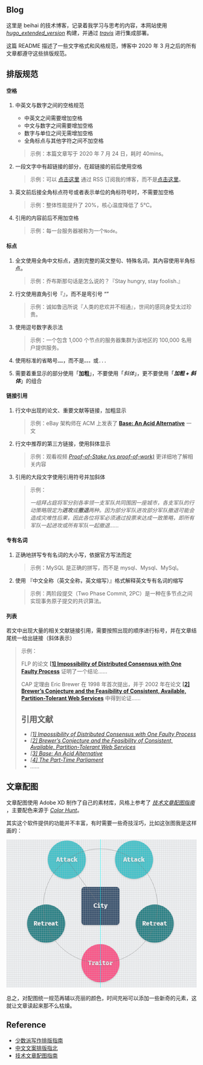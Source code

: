 ## Blog

这里是 beihai 的技术博客，记录着我学习与思考的内容，本网站使用 *[hugo_extended_version](https://gohugo.io/)* 构建，并通过 *[travis](https://travis-ci.com/)* 进行集成部署。

这篇 README 描述了一些文字格式和风格规范，博客中 2020 年 3 月之后的所有文章都遵守这些排版规范。

## 排版规范

#### 空格

1. 中英文与数字之间的空格规范

   - 中英文之间需要增加空格
   - 中文与数字之间需要增加空格
   - 数字与单位之间无需增加空格
   - 全角标点与其他字符之间不加空格

   > 示例：本篇文章写于 2020 年 7 月 24 日，耗时 40mins。

2. 一段文字中有超链接的部分，在超链接的前后使用空格

   > 示例：可以 [点击这里](https://wingsxdu.com/index.xml) 通过 RSS 订阅我的博客，而不是[点击这里](https://wingsxdu.com/index.xml)。

3. 英文前后接全角标点符号或者表示单位的角标符号时，不需要加空格

   > 示例：整体性能提升了 20%，核心温度降低了 5°C。

4. 引用的内容前后不用加空格

   > 示例：每一台服务器被称为一个`Node`。

#### 标点

1. 全文使用全角中文标点，遇到完整的英文整句、特殊名词，其內容使用半角标点。

   > 示例：乔布斯那句话是怎么说的？『Stay hungry, stay foolish.』

2. 行文使用直角引号『』，而不是弯引号 “”

   > 示例：诚如鲁迅所说『人类的悲欢并不相通』，世间的感同身受太过珍贵。

3. 使用逗号数字表示法

   > 示例：一个包含 1,000 个节点的服务器集群为该地区的 100,000 名用户提供服务。

4. 使用标准的省略号`……`，而不是`。。。`或`...`

5. 需要着重显示的部分使用「**加粗**」，不要使用「*斜体*」，更不要使用「***加粗 + 斜体***」的组合

#### 链接引用

1. 行文中出现的论文、重要文献等链接，加粗显示

   > 示例：eBay 架构师在 ACM 上发表了 **[Base: An Acid Alternative](https://queue.acm.org/detail.cfm?id=1394128)** 一文

2. 行文中推荐的第三方链接，使用斜体显示

   > 示例：观看视频 *[Proof-of-Stake (vs proof-of-work)](https://youtu.be/M3EFi_POhps)* 更详细地了解相关内容

3. 引用的大段文字使用引用符号并加斜体

   > 示例：
   >
   > *一组拜占庭将军分别各率领一支军队共同围困一座城市，各支军队的行动策略限定为**进攻**或**撤退**两种。因为部分军队进攻部分军队撤退可能会造成灾难性后果，因此各位将军必须通过投票来达成一致策略，即所有军队一起进攻或所有军队一起撤退……*


#### 专有名词

1. 正确地拼写专有名词的大小写，依据官方写法而定

   > 示例：MySQL 是正确的拼写，而不是 mysql、Mysql、MySql。

2. 使用 『中文全称（英文全称，英文缩写）』格式解释英文专有名词的缩写

   > 示例：两阶段提交（Two Phase Commit, 2PC）是一种在多节点之间实现事务原子提交的共识算法。


#### 列表

若文中出现大量的相关文献链接引用，需要按照出现的顺序进行标号，并在文章结尾统一给出链接（斜体表示）

> 示例：
>
> FLP 的论文 **[[1\] Impossibility of Distributed Consensus with One Faulty Process](https://groups.csail.mit.edu/tds/papers/Lynch/jacm85.pdf)** 证明了一个结论……
>
> CAP 定理由 Eric Brewer 在 1998 年首次提出，并于 2002 年在论文 **[[2\] Brewer’s Conjecture and the Feasibility of Consistent, Available, Partition-Tolerant Web Services](https://citeseerx.ist.psu.edu/viewdoc/download?doi=10.1.1.67.6951&rep=rep1&type=pdf)** 中得到论证……
>
> ## 引用文献
>
> - *[[1\] Impossibility of Distributed Consensus with One Faulty Process](https://groups.csail.mit.edu/tds/papers/Lynch/jacm85.pdf)*
> - *[[2\] Brewer’s Conjecture and the Feasibility of Consistent, Available, Partition-Tolerant Web Services](https://citeseerx.ist.psu.edu/viewdoc/download?doi=10.1.1.67.6951&rep=rep1&type=pdf)*
> - *[[3\] Base: An Acid Alternative](https://queue.acm.org/detail.cfm?id=1394128)*
> - *[[4\] The Part-Time Parliament](https://lamport.azurewebsites.net/pubs/lamport-paxos.pdf)*
> - *……*

## 文章配图

文章配图使用 Adobe XD 制作了自己的素材库，风格上参考了 *[技术文章配图指南](https://draveness.me/sketch-and-sketch/)* ，主要配色来源于 *[Color Hunt](https://colorhunt.co/)*。

其实这个软件提供的功能并不丰富，有时需要一些奇技淫巧，比如这张图我是这样画的：

![Image-Example](Image-Example.png)

总之，对配图统一规范再辅以亮丽的颜色，时间充裕可以添加一些新奇的元素，这就让文章读起来那不么枯燥。

## Reference

- [少数派写作排版指南](https://sspai.com/post/37815)
- [中文文案排版指北](https://github.com/mzlogin/chinese-copywriting-guidelines)
- [技术文章配图指南](https://draveness.me/sketch-and-sketch/)